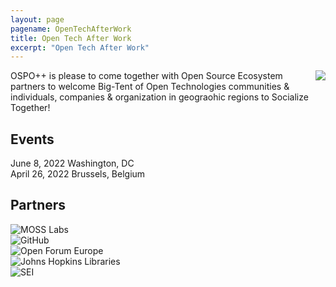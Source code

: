 ```yaml
---
layout: page
pagename: OpenTechAfterWork
title: Open Tech After Work
excerpt: "Open Tech After Work"
---
```


<a href="https://www.eventbrite.com/e/us-ospo-us-policy-objectives-digital-infrastructure-tickets-318956335987"><img src="{{ ASSET_PATH }}/assets/images/OTAW.png" style="float:right;max-width:300px;" /></a>

OSPO++ is please to come together with Open Source Ecosystem partners to welcome Big-Tent of Open Technologies communities & individuals, companies & organization in geograohic regions to Socialize Together!

## Events

June 8, 2022     Washington, DC<br>
April 26, 2022   Brussels, Belgium<br>

## Partners
<div class="logos">
  <div class="container content">
      
  <div class="col-6 col-md-3">
    <!-- <a href="https://www.mosslabs.io/" target="_blank"> -->
  <img src="{{ ASSET_PATH }}/assets/images/members/moss labs black.png" title="MOSS Labs" class="align-middle" />
  </div>
  <div class="col-6 col-md-3">
    <img src="{{ ASSET_PATH }}/assets/images/members/GitHub_Logo.png" title="GitHub" class="align-middle" />
  </div>
  <div class="col-6 col-md-3">
    <!-- <a href="https://openforumeurope.org/" target="_blank"> -->
    <img src="{{ ASSET_PATH }}/assets/images/members/logo-ofe.png" title="Open Forum Europe" class="align-middle" />
  </div>
  <div class="col-6 col-md-3">
    <img src="{{ ASSET_PATH }}/assets/images/members/sheridan.png" title="Johns Hopkins Libraries" class="align-middle" />
  </div>
  <div class="col-6 col-md-3">
  <!-- <a href="https://www.sei.cmu.edu/" target="_blank"> -->
    <img src="{{ ASSET_PATH }}/assets/images/members/SEI.webp" title="SEI" class="align-middle" />
  </div>
</div>



